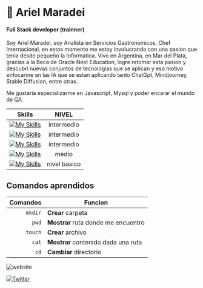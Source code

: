 # 🐶 Ariel Maradei 
#### Full Stack developer (trainner)

Soy Ariel Maradei, soy Analista en Servicios Gastronomicos, Chef Internacional, en estos momento me estoy involucrando con una pasion que tenia desde pequeño la Informatica.
Vivo en Argentina, en Mar del Plata, gracias a la Beca de Oracle Next Education, logre retomar esta pasion y descubri nuevas conjuntos de tecnologias que se aplican y eso motivo enfocarme en las IA que se estan aplicando tanto ChatGpt, Mindjourney, Stable Diffusion, entre otras.

Me gustaria especializarme en Javascript, Mysql y poder encarar el mundo de QA.


|**Skills**| NIVEL|
| :---------:| :-------: |
[![My Skills](https://skillicons.dev/icons?i=html)](https://skillicons.dev)| intermedio|
|[![My Skills](https://skillicons.dev/icons?i=css)](https://skillicons.dev)| intermedio|
|[![My Skills](https://skillicons.dev/icons?i=js)](https://skillicons.dev)| intermedio|
|[![My Skills](https://skillicons.dev/icons?i=mysql)](https://skillicons.dev)|  medio|
|[![My Skills](https://skillicons.dev/icons?i=java)](https://skillicons.dev)| nivel basico|



## Comandos aprendidos 
| Comandos | Funcion |
| ---------:| ------- |
| `mkdir` | **Crear** carpeta |
| `pwd` | **Mostrar** ruta donde me encuentro |
| `touch` | **Crear** archivo |
| `cat` | **Mostrar** contenido dada una ruta |
| `cd` | **Cambiar** directorio |

![website](https://img.shields.io/website?down_color=papaya&down_message=coming%20soon&style=for-the-badge&up_color=red&up_message=coming%20soon&url=https%3A%2F%2Fshields.io)

[![Twitter](https://img.shields.io/twitter/follow/Ariel_loko?label=Twitter&style=social)](https://twitter.com/)  

